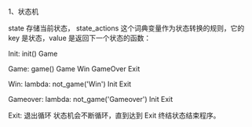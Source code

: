 1、状态机

state 存储当前状态， state_actions 这个词典变量作为状态转换的规则，它的 key 是状态，value 是返回下一个状态的函数：

Init: init()
  Game
  
Game: game()
  Game
  Win
  GameOver
  Exit
  
Win: lambda: not_game('Win')
  Init
  Exit
  
Gameover: lambda: not_game('Gameover')
  Init
  Exit
  
Exit: 退出循环
状态机会不断循环，直到达到 Exit 终结状态结束程序。
